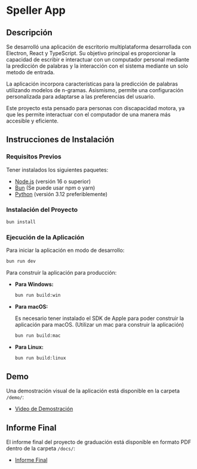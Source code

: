 # Speller App

## Descripción

Se desarrolló una aplicación de escritorio multiplataforma desarrollada con Electron, React y TypeScript. Su objetivo principal es proporcionar la capacidad de escribir e interactuar con un computador personal mediante la predicción de palabras y la interacción con el sistema mediante un solo metodo de entrada. 

La aplicación incorpora características para la predicción de palabras utilizando modelos de n-gramas. Asismismo, permite una configuración personalizada para adaptarse a las preferencias del usuario.

Este proyecto esta pensado para personas con discapacidad motora, ya que les permite interactuar con el computador de una manera más accesible y eficiente.

## Instrucciones de Instalación

### Requisitos Previos

Tener instalados los siguientes paquetes:

- [Node.js](https://nodejs.org/) (versión 16 o superior)
- [Bun](https://bun.sh/) (Se puede usar npm o yarn)
- [Python](https://www.python.org/) (versión 3.12 preferiblemente)

### Instalación del Proyecto

```bash
bun install
```

### Ejecución de la Aplicación

Para iniciar la aplicación en modo de desarrollo:

```bash
bun run dev
```

Para construir la aplicación para producción:

- **Para Windows:**

    ```bash
    bun run build:win
    ```

- **Para macOS:**

    Es necesario tener instalado el SDK de Apple para poder construir la aplicación para macOS. (Utilizar un mac para construir la aplicación)

    ```bash
    bun run build:mac
    ```

- **Para Linux:**

    ```bash
    bun run build:linux
    ```

## Demo

Una demostración visual de la aplicación está disponible en la carpeta `/demo/`:

- [Video de Demostración](./demo/demo.mp4)

## Informe Final

El informe final del proyecto de graduación está disponible en formato PDF dentro de la carpeta `/docs/`:

- [Informe Final](./docs/informe_Final.pdf)

